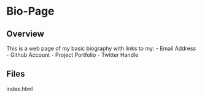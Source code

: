# Bio-Page

## Overview
This is a web page of my basic biography with links to my:
    - Email Address
    - Github Account
    - Project Portfolio
    - Twitter Handle

## Files
index.html

